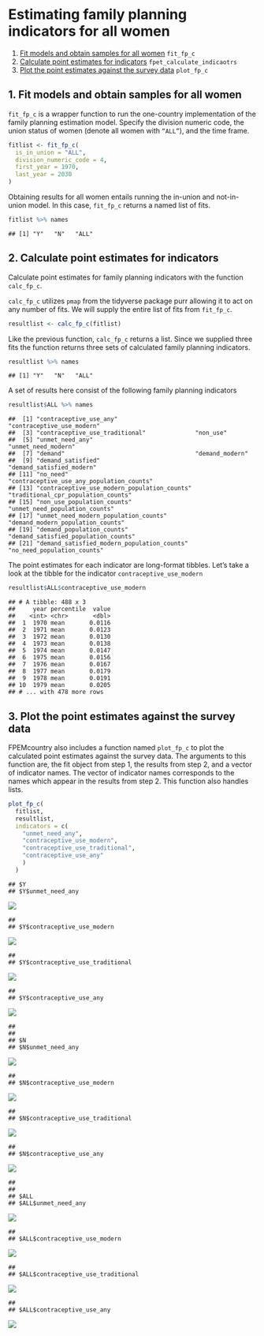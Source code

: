 Estimating family planning indicators for all women
================

1.  [Fit models and obtain samples for all women](#fit) `fit_fp_c`
2.  [Calculate point estimates for indicators](#results)
    `fpet_calculate_indicaotrs`
3.  [Plot the point estimates against the survey data](#plot)
    `plot_fp_c`

## <a name="fit"></a>

## 1\. Fit models and obtain samples for all women

`fit_fp_c` is a wrapper function to run the one-country implementation
of the family planning estimation model. Specify the division numeric
code, the union status of women (denote all women with `“ALL”`), and the
time frame.

``` r
fitlist <- fit_fp_c(
  is_in_union = "ALL",
  division_numeric_code = 4,
  first_year = 1970,
  last_year = 2030
)
```

Obtaining results for all women entails running the in-union and
not-in-union model. In this case, `fit_fp_c` returns a named list of
fits.

``` r
fitlist %>% names
```

    ## [1] "Y"   "N"   "ALL"

## <a name="results"></a>

## 2\. Calculate point estimates for indicators

Calculate point estimates for family planning indicators with the
function `calc_fp_c`.

`calc_fp_c` utilizes `pmap` from the tidyverse package purr allowing it
to act on any number of fits. We will supply the entire list of fits
from `fit_fp_c`.

``` r
resultlist <- calc_fp_c(fitlist)
```

Like the previous function, `calc_fp_c` returns a list. Since we
supplied three fits the function returns three sets of calculated family
planning indicators.

``` r
resultlist %>% names
```

    ## [1] "Y"   "N"   "ALL"

A set of results here consist of the following family planning
indicators

``` r
resultlist$ALL %>% names
```

    ##  [1] "contraceptive_use_any"                      "contraceptive_use_modern"                  
    ##  [3] "contraceptive_use_traditional"              "non_use"                                   
    ##  [5] "unmet_need_any"                             "unmet_need_modern"                         
    ##  [7] "demand"                                     "demand_modern"                             
    ##  [9] "demand_satisfied"                           "demand_satisfied_modern"                   
    ## [11] "no_need"                                    "contraceptive_use_any_population_counts"   
    ## [13] "contraceptive_use_modern_population_counts" "traditional_cpr_population_counts"         
    ## [15] "non_use_population_counts"                  "unmet_need_population_counts"              
    ## [17] "unmet_need_modern_population_counts"        "demand_modern_population_counts"           
    ## [19] "demand_population_counts"                   "demand_satisfied_population_counts"        
    ## [21] "demand_satisfied_modern_population_counts"  "no_need_population_counts"

The point estimates for each indicator are long-format tibbles. Let’s
take a look at the tibble for the indicator `contraceptive_use_modern`

``` r
resultlist$ALL$contraceptive_use_modern
```

    ## # A tibble: 488 x 3
    ##     year percentile  value
    ##    <int> <chr>       <dbl>
    ##  1  1970 mean       0.0116
    ##  2  1971 mean       0.0123
    ##  3  1972 mean       0.0130
    ##  4  1973 mean       0.0138
    ##  5  1974 mean       0.0147
    ##  6  1975 mean       0.0156
    ##  7  1976 mean       0.0167
    ##  8  1977 mean       0.0179
    ##  9  1978 mean       0.0191
    ## 10  1979 mean       0.0205
    ## # ... with 478 more rows

## <a name="plot"></a>

## 3\. Plot the point estimates against the survey data

FPEMcountry also includes a function named `plot_fp_c` to plot the
calculated point estimates against the survey data. The arguments to
this function are, the fit object from step 1, the results from step 2,
and a vector of indicator names. The vector of indicator names
corresponds to the names which appear in the results from step 2. This
function also handles lists.

``` r
plot_fp_c(
  fitlist,
  resultlist,
  indicators = c(
    "unmet_need_any",
    "contraceptive_use_modern",
    "contraceptive_use_traditional",
    "contraceptive_use_any"
    )
  )
```

    ## $Y
    ## $Y$unmet_need_any

![](vignette_all_women_files/figure-gfm/unnamed-chunk-8-1.png)<!-- -->

    ## 
    ## $Y$contraceptive_use_modern

![](vignette_all_women_files/figure-gfm/unnamed-chunk-8-2.png)<!-- -->

    ## 
    ## $Y$contraceptive_use_traditional

![](vignette_all_women_files/figure-gfm/unnamed-chunk-8-3.png)<!-- -->

    ## 
    ## $Y$contraceptive_use_any

![](vignette_all_women_files/figure-gfm/unnamed-chunk-8-4.png)<!-- -->

    ## 
    ## 
    ## $N
    ## $N$unmet_need_any

![](vignette_all_women_files/figure-gfm/unnamed-chunk-8-5.png)<!-- -->

    ## 
    ## $N$contraceptive_use_modern

![](vignette_all_women_files/figure-gfm/unnamed-chunk-8-6.png)<!-- -->

    ## 
    ## $N$contraceptive_use_traditional

![](vignette_all_women_files/figure-gfm/unnamed-chunk-8-7.png)<!-- -->

    ## 
    ## $N$contraceptive_use_any

![](vignette_all_women_files/figure-gfm/unnamed-chunk-8-8.png)<!-- -->

    ## 
    ## 
    ## $ALL
    ## $ALL$unmet_need_any

![](vignette_all_women_files/figure-gfm/unnamed-chunk-8-9.png)<!-- -->

    ## 
    ## $ALL$contraceptive_use_modern

![](vignette_all_women_files/figure-gfm/unnamed-chunk-8-10.png)<!-- -->

    ## 
    ## $ALL$contraceptive_use_traditional

![](vignette_all_women_files/figure-gfm/unnamed-chunk-8-11.png)<!-- -->

    ## 
    ## $ALL$contraceptive_use_any

![](vignette_all_women_files/figure-gfm/unnamed-chunk-8-12.png)<!-- -->
